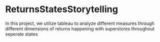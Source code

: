 # ReturnsStatesStorytelling
In this project, we utilize tableau to analyze different measures through different dimensions of returns happening with superstores throughout seperate states
